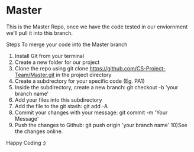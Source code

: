 Master
======

This is the Master Repo, once we have the code tested in our enviornment we'll pull it into this branch.


Steps To merge your code into the Master branch

1) Install Git from your terminal
2) Create a new folder for our project
3) Clone the repo using git clone https://github.com/CS-Project-Team/Master.git in the project directory
4) Create a subdrectory for your specific code (Eg. PA1)
5) Inside the subdirectory, create a new branch: git checkout -b 'your branch name'
6) Add your files into this subdirectory
7) Add the file to the git stash: git add -A
8) Commit your changes with your message: git commit -m 'Your Message'
9) Push the changes to Github: git push origin 'your branch name'
10)See the changes online.

Happy Coding :)
